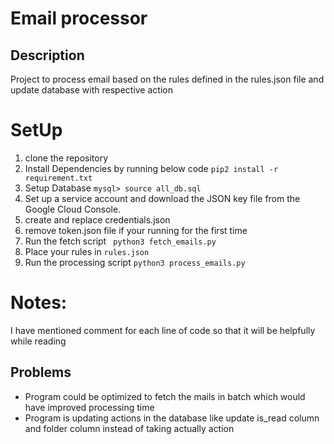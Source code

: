 # Email processor

## Description
Project to process email based on the rules defined in the rules.json file and update database with respective action


# SetUp
1. clone the repository
2. Install Dependencies by running below code
   ``` pip2 install -r requirement.txt ```
3. Setup Database 
   ```mysql> source all_db.sql ```
4. Set up a service account and download the JSON key file from the Google Cloud Console.
5. create and replace credentials.json 
6. remove token.json file if your running for the first time
7. Run the fetch script
   ``` python3 fetch_emails.py```
8. Place your rules in `rules.json`
9. Run the processing script
   ```python3 process_emails.py```

# Notes:

I have mentioned comment for each line of code so that it will be helpfully while reading

 ## Problems
* Program could be optimized to fetch the mails in batch which would have improved processing time
* Program is updating actions in the database like update is_read column and folder column instead of taking actually action
